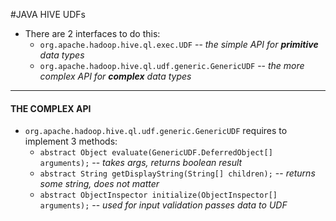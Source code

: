 #JAVA HIVE UDFs

* There are 2 interfaces to do this:
  * `org.apache.hadoop.hive.ql.exec.UDF` -- *the simple API for **primitive** data types*
  * `org.apache.hadoop.hive.ql.udf.generic.GenericUDF` -- *the more complex API for **complex** data types*

------------------------
#### THE COMPLEX API

* `org.apache.hadoop.hive.ql.udf.generic.GenericUDF` requires to implement 3 methods:
  * `abstract Object evaluate(GenericUDF.DeferredObject[] arguments);` -- *takes args, returns _boolean_ result*
  * `abstract String getDisplayString(String[] children);` -- *returns some string, does not matter*
  * `abstract ObjectInspector initialize(ObjectInspector[] arguments);` -- *used for input validation _passes data to UDF_*
 
